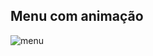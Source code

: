 ## Menu com animação

![menu](https://user-images.githubusercontent.com/67024271/216674366-656b949e-1da0-425f-ba89-b57a942d47c9.png)
